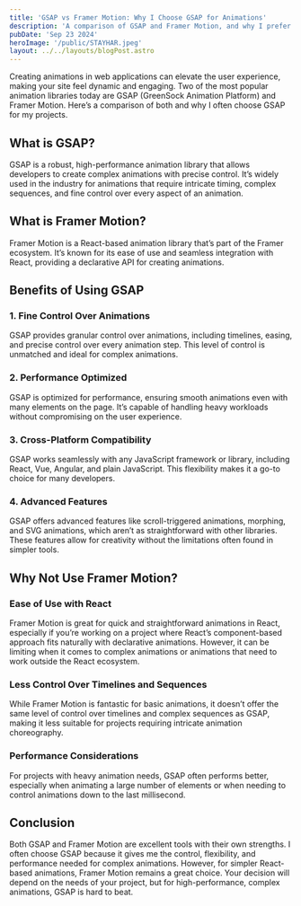 ```yaml
---
title: 'GSAP vs Framer Motion: Why I Choose GSAP for Animations'
description: 'A comparison of GSAP and Framer Motion, and why I prefer GSAP for creating animations in my projects.'
pubDate: 'Sep 23 2024'
heroImage: '/public/STAYHAR.jpeg'
layout: ../../layouts/blogPost.astro
---
```


Creating animations in web applications can elevate the user experience, making your site feel dynamic and engaging. Two of the most popular animation libraries today are GSAP (GreenSock Animation Platform) and Framer Motion. Here’s a comparison of both and why I often choose GSAP for my projects.

## What is GSAP?

GSAP is a robust, high-performance animation library that allows developers to create complex animations with precise control. It’s widely used in the industry for animations that require intricate timing, complex sequences, and fine control over every aspect of an animation.

## What is Framer Motion?

Framer Motion is a React-based animation library that’s part of the Framer ecosystem. It’s known for its ease of use and seamless integration with React, providing a declarative API for creating animations.

## Benefits of Using GSAP

### 1. **Fine Control Over Animations**

GSAP provides granular control over animations, including timelines, easing, and precise control over every animation step. This level of control is unmatched and ideal for complex animations.

### 2. **Performance Optimized**

GSAP is optimized for performance, ensuring smooth animations even with many elements on the page. It’s capable of handling heavy workloads without compromising on the user experience.

### 3. **Cross-Platform Compatibility**

GSAP works seamlessly with any JavaScript framework or library, including React, Vue, Angular, and plain JavaScript. This flexibility makes it a go-to choice for many developers.

### 4. **Advanced Features**

GSAP offers advanced features like scroll-triggered animations, morphing, and SVG animations, which aren’t as straightforward with other libraries. These features allow for creativity without the limitations often found in simpler tools.

## Why Not Use Framer Motion?

### **Ease of Use with React**

Framer Motion is great for quick and straightforward animations in React, especially if you’re working on a project where React’s component-based approach fits naturally with declarative animations. However, it can be limiting when it comes to complex animations or animations that need to work outside the React ecosystem.

### **Less Control Over Timelines and Sequences**

While Framer Motion is fantastic for basic animations, it doesn’t offer the same level of control over timelines and complex sequences as GSAP, making it less suitable for projects requiring intricate animation choreography.

### **Performance Considerations**

For projects with heavy animation needs, GSAP often performs better, especially when animating a large number of elements or when needing to control animations down to the last millisecond.

## Conclusion

Both GSAP and Framer Motion are excellent tools with their own strengths. I often choose GSAP because it gives me the control, flexibility, and performance needed for complex animations. However, for simpler React-based animations, Framer Motion remains a great choice. Your decision will depend on the needs of your project, but for high-performance, complex animations, GSAP is hard to beat.

